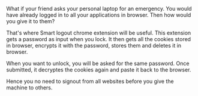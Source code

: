 What if your friend asks your personal laptop for an emergency. You would have already logged in to all your applications in browser. Then how would you give it to them?

That's where Smart logout chrome extension will be useful. This extension gets a password as input when you lock. It then gets all the cookies stored in browser, encrypts it with the password, stores them and deletes it in browser.

When you want to unlock, you will be asked for the same password. Once submitted, it decryptes the cookies again and paste it back to the browser.

Hence you no need to signout from all websites before you give the machine to others.
